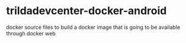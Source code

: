 # trildadevcenter-docker-android
docker source files to build a docker image that is going to be available through docker web
